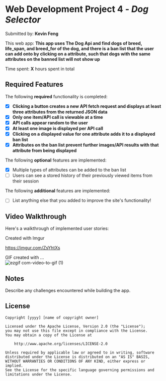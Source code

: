 # Web Development Project 4 - *Dog Selector*

Submitted by: **Kevin Feng**

This web app: **This app uses The Dog Api and find dogs of breed, life_span, and breed_for of the dog, and there is a ban list that the user can add onto by clicking on a attribute, such that dogs with the same attributes on the banned list will not show up**

Time spent: **X** hours spent in total

## Required Features

The following **required** functionality is completed:

- [x] **Clicking a button creates a new API fetch request and displays at least three attributes from the returned JSON data**
- [x] **Only one item/API call is viewable at a time**
- [x] **API calls appear random to the user**
- [x] **At least one image is displayed per API call**
- [x] **Clicking on a displayed value for one attribute adds it to a displayed ban list**
- [x] **Attributes on the ban list prevent further images/API results with that attribute from being displayed**

The following **optional** features are implemented:

- [x] Multiple types of attributes can be added to the ban list
- [ ] Users can see a stored history of their previously viewed items from their session

The following **additional** features are implemented:

* [ ] List anything else that you added to improve the site's functionality!

## Video Walkthrough

Here's a walkthrough of implemented user stories: 

Created with Imgur

https://imgur.com/ZsYhtXs

GIF created with ...  
![ezgif com-video-to-gif (1)](https://user-images.githubusercontent.com/52749888/226459395-d004c1ad-a02e-4874-b0a9-2d3505bf309d.gif)


## Notes

Describe any challenges encountered while building the app.

## License

    Copyright [yyyy] [name of copyright owner]

    Licensed under the Apache License, Version 2.0 (the "License");
    you may not use this file except in compliance with the License.
    You may obtain a copy of the License at

        http://www.apache.org/licenses/LICENSE-2.0

    Unless required by applicable law or agreed to in writing, software
    distributed under the License is distributed on an "AS IS" BASIS,
    WITHOUT WARRANTIES OR CONDITIONS OF ANY KIND, either express or implied.
    See the License for the specific language governing permissions and
    limitations under the License.
